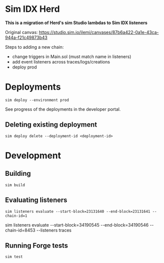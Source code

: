 # Sim IDX Herd

**This is a migration of Herd's sim Studio lambdas to Sim IDX listeners**

Original canvas: https://studio.sim.io/ilemi/canvases/87b6a422-0a1e-43ca-944a-f21c49873b43

Steps to adding a new chain:
- change triggers in Main.sol (must match name in listeners)
- add event listeners across traces/logs/creations
- deploy prod

# Deployments

```
sim deploy --environment prod
```

See progress of the deployments in the developer portal.

## Deleting existing deployment

```
sim deploy delete --deployment-id <deployment-id>
```

# Development

## Building
```
sim build
```

## Evaluating listeners

```
sim listeners evaluate --start-block=23131640 --end-block=23131641 --chain-id=1
```

sim listeners evaluate --start-block=34190545 --end-block=34190546 --chain-id=8453 --listeners traces

## Running Forge tests
```
sim test
```
